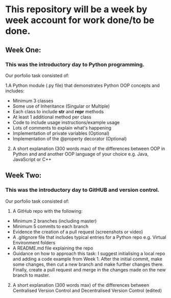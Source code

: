 # This repository will be a week by week account for work done/to be done.
## Week One:
### This was the introductory day to Python programming.
Our porfolio task consisted of:

1.A Python module (.py file) that demonstrates Python OOP concepts and includes:
- Minimum 3 classes
- Some use of Inheritance (Singular or Multiple)
- Each class to include __str__ and __repr__ methods
- At least 1 additional method per class
- Code to include usage instructions/example usage
- Lots of comments to explain what's happening
- Implementation of private variables (Optional)
- Implementation of the @property decorator (Optional)
2. A short explanation (300 words max) of the differences between OOP in Python and and another OOP language of your choice e.g. Java, JavaScript or C++

## Week Two:
### This was the introductory day to GitHUB and version control.
Our porfolio task consisted of:

1. A GitHub repo with the following:
- Minimum 2 branches (including master)
- Minimum 5 commits to each branch
- Evidence the creation of a pull request (screenshots or video)
- A .gitignore file that includes typical entries for a Python repo e.g. Virtual Environment folders
- A README.md file explaining the repo
- Guidance on how to approach this task: I suggest initialising a local repo and adding a code example from Week 1. After the initial commit, make some changes, then cut a new branch and make further changes there. Finally, create a pull request and merge in the changes made on the new branch to master.

2. A short explanation (300 words max) of the differences between Centralised Version Control and Decentralised Version Control (edited) 


